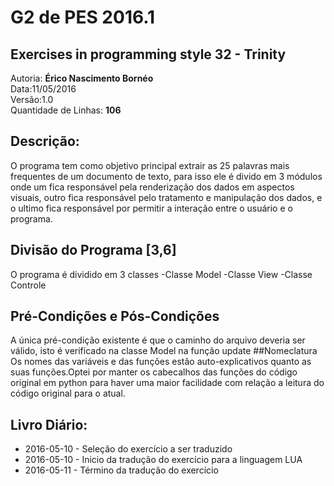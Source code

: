 # G2 de PES 2016.1
## Exercises in programming style 32 - Trinity
Autoria: **Érico Nascimento Bornéo**  
Data:11/05/2016  
Versão:1.0  
Quantidade de Linhas: **106**  
## Descrição:  
O programa tem como objetivo principal extrair as 25 palavras mais frequentes de um documento de texto, para isso ele é divido em 3 módulos onde um fica responsável pela renderização dos dados em aspectos visuais, outro fica responsável pelo tratamento e manipulação dos dados, e o ultimo fica responsável por permitir a interação entre o usuário e o programa.
## Divisão do Programa [3,6]
O programa é dividido em 3 classes
-Classe Model
-Classe View
-Classe Controle 
## Pré-Condições e Pós-Condições  
A única pré-condição existente é que o caminho do arquivo deveria ser válido, isto é verificado na classe Model na função update
##Nomeclatura
Os nomes das variáveis e das funções estão auto-explicativos quanto as suas funções.Optei por manter os cabecalhos das funções do código original em python para haver uma maior facilidade com relação a leitura do código original para o atual.
## Livro Diário:
* 2016-05-10 - Seleção do exercício a ser traduzido  
* 2016-05-10 - Inicio da tradução do exercício para a linguagem LUA
* 2016-05-11 - Término da tradução do exercício
